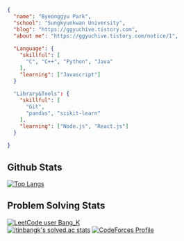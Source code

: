 
```JSON
{
  "name": "Byeonggyu Park",
  "school": "Sungkyunkwan University",
  "blog": "https://ggyuchive.tistory.com",
  "about me": "https://ggyuchive.tistory.com/notice/1",
  
  "Language": {
    "skillful": [
      "C", "C++", "Python", "Java"
    ],
    "learning": ["Javascript"]
  }
  
  "Library&Tools": {
    "skillful": [
      "Git", 
      "pandas", "scikit-learn"
    ],
    "learning": ["Node.js", "React.js"]
  }
  
}
```

## Github Stats  
[![Top Langs](https://github-readme-stats.vercel.app/api/top-langs/?username=ggyuchive)](https://github.com/ggyuchive)  
## Problem Solving Stats  
[![LeetCode user Bang_K](https://img.shields.io/badge/dynamic/json?style=flat&labelColor=black&color=%23ffa116&label=Solved&query=solvedOverTotal&url=https%3A%2F%2Fleetcode-badge.vercel.app%2Fapi%2Fusers%2FBang_k&logo=leetcode&logoColor=yellow)](https://leetcode.com/Bang_K/)  
[![itinbangk's solved.ac stats](http://mazassumnida.wtf/api/v2/generate_badge?boj=itinbangk)](https://www.acmicpc.net/user/itinbangk)
[![CodeForces Profile](https://cf.leed.at?id=itinbangk)](https://codeforces.com/profile/itinbangk)
